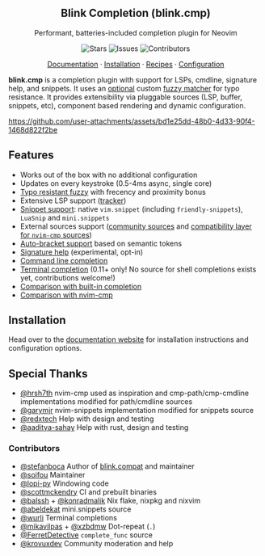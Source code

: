 <p align="center">
  <h2 align="center">Blink Completion (blink.cmp)</h2>
</p>

<p align="center">
	Performant, batteries-included completion plugin for Neovim
</p>

<p align="center" style="text-decoration: none; border: none;">
	<a href="https://github.com/saghen/blink.cmp/stargazers" style="text-decoration: none">
		<img alt="Stars" src="https://img.shields.io/github/stars/saghen/blink.cmp?style=for-the-badge&logo=starship&color=C9CBFF&logoColor=D9E0EE&labelColor=302D41"></a>
	<a href="https://github.com/saghen/blink.cmp/issues" style="text-decoration: none">
		<img alt="Issues" src="https://img.shields.io/github/issues/saghen/blink.cmp?style=for-the-badge&logo=bilibili&color=F5E0DC&logoColor=D9E0EE&labelColor=302D41"></a>
	<a href="https://github.com/saghen/blink.cmp/contributors" style="text-decoration: none">
		<img alt="Contributors" src="https://img.shields.io/github/contributors/saghen/blink.cmp?color=%23DDB6F2&label=CONTRIBUTORS&logo=git&style=for-the-badge&logoColor=D9E0EE&labelColor=302D41"/></a>
</p>

<p align="center">
  <a href="https://cmp.saghen.dev">Documentation</a>
  ·
  <a href="https://cmp.saghen.dev/installation">Installation</a>
  ·
  <a href="https://cmp.saghen.dev/recipes">Recipes</a>
  ·
  <a href="https://cmp.saghen.dev/configuration/general">Configuration</a>
</p>

**blink.cmp** is a completion plugin with support for LSPs, cmdline, signature help, and snippets. It uses an [optional](https://cmp.saghen.dev/configuration/fuzzy.html#rust-vs-lua-implementation) custom [fuzzy matcher](https://github.com/saghen/frizbee) for typo resistance. It provides extensibility via pluggable sources (LSP, buffer, snippets, etc), component based rendering and dynamic configuration.

<https://github.com/user-attachments/assets/bd1e25dd-48b0-4d33-90f4-1468d822f2be>

## Features

- Works out of the box with no additional configuration
- Updates on every keystroke (0.5-4ms async, single core)
- [Typo resistant fuzzy](https://github.com/saghen/frizbee) with frecency and proximity bonus
- Extensive LSP support ([tracker](https://cmp.saghen.dev/development/lsp-tracker))
- [Snippet support](https://cmp.saghen.dev/configuration/snippets.html): native `vim.snippet` (including `friendly-snippets`), `LuaSnip` and `mini.snippets`
- External sources support ([community sources](https://cmp.saghen.dev/configuration/sources.html#community-sources) and [compatibility layer for `nvim-cmp` sources](https://github.com/saghen/blink.compat))
- [Auto-bracket support](https://cmp.saghen.dev/configuration/completion.html#auto-brackets) based on semantic tokens
- [Signature help](https://cmp.saghen.dev/configuration/signature.html) (experimental, opt-in)
- [Command line completion](https://cmp.saghen.dev/modes/cmdline.html)
- [Terminal completion](https://cmp.saghen.dev/modes/term) (0.11+ only! No source for shell completions exists yet, contributions welcome!)
- [Comparison with built-in completion](https://cmp.saghen.dev/#compared-to-built-in-completion)
- [Comparison with nvim-cmp](https://cmp.saghen.dev/#compared-to-nvim-cmp)

## Installation

Head over to the [documentation website](https://cmp.saghen.dev/installation) for installation instructions and configuration options.

## Special Thanks

- [@hrsh7th](https://github.com/hrsh7th/) nvim-cmp used as inspiration and cmp-path/cmp-cmdline implementations modified for path/cmdline sources
- [@garymjr](https://github.com/garymjr) nvim-snippets implementation modified for snippets source
- [@redxtech](https://github.com/redxtech) Help with design and testing
- [@aaditya-sahay](https://github.com/aaditya-sahay) Help with rust, design and testing

### Contributors

- [@stefanboca](https://github.com/stefanboca) Author of [blink.compat](https://github.com/saghen/blink.compat) and maintainer
- [@soifou](https://github.com/soifou) Maintainer
- [@lopi-py](https://github.com/lopi-py) Windowing code
- [@scottmckendry](https://github.com/scottmckendry) CI and prebuilt binaries
- [@balssh](https://github.com/Balssh) + [@konradmalik](https://github.com/konradmalik) Nix flake, nixpkg and nixvim
- [@abeldekat](https://github.com/abeldekat) mini.snippets source
- [@wurli](https://github.com/wurli) Terminal completions
- [@mikavilpas](https://github.com/mikavilpas) + [@xzbdmw](https://github.com/xzbdmw) Dot-repeat (`.`)
- [@FerretDetective](https://github.com/FerretDetective) `complete_func` source
- [@krovuxdev](https://github.com/krovuxdev) Community moderation and help
